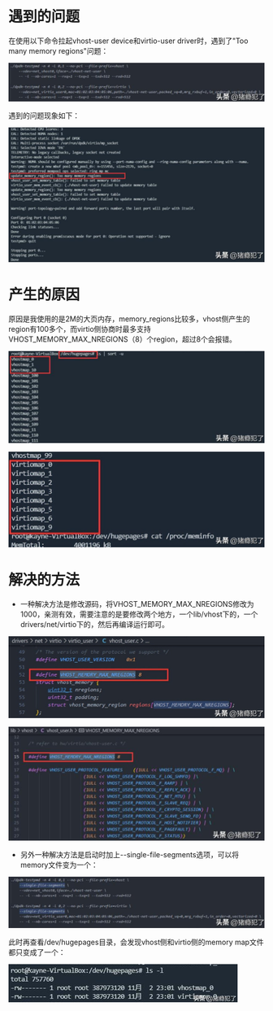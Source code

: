 # 遇到的问题

在使用以下命令拉起vhost-user device和virtio-user driver时，遇到了"Too many memory regions"问题：

![](assets/20250322_235037_image.png)

遇到的问题现象如下：

![](assets/20250322_235101_image.png)

# 产生的原因

原因是我使用的是2M的大页内存，memory_regions比较多，vhost侧产生的region有100多个，而virtio侧协商时最多支持VHOST_MEMORY_MAX_NREGIONS（8）个region，超过8个会报错。

![](assets/20250322_235151_image.png)

![](assets/20250322_235242_image.png)

# 解决的方法

- 一种解决方法是修改源码，将VHOST_MEMORY_MAX_NREGIONS修改为1000，亲测有效，需要注意的是要修改两个地方，一个lib/vhost下的，一个drivers/net/virtio下的，然后再编译运行即可。

![](assets/20250322_235300_image.png)

![](assets/20250322_235344_image.png)

- 另外一种解决方法是启动时加上--single-file-segments选项，可以将memory文件变为一个：

![](assets/20250322_235401_image.png)

此时再查看/dev/hugepages目录，会发现vhost侧和virtio侧的memory map文件都只变成了一个：

![](assets/20250322_235456_image.png)
